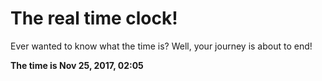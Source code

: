 # The real time clock!

Ever wanted to know what the time is? Well, your journey is about to end!

**The time is Nov 25, 2017, 02:05**